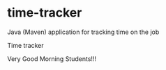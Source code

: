 # time-tracker
Java (Maven) application for tracking time on the job

Time tracker

Very Good Morning Students!!!
